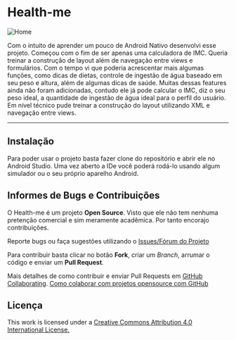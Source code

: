 # Health-me

![Home](https://github.com/saulocalixto/HealthMe/blob/master/imagens/healthme.png)

Com o intuito de aprender um pouco de Android Nativo desenvolvi esse projeto. Começou com o fim de ser apenas uma calculadora de IMC. Queria treinar a construção de layout além de navegação entre views e formulários. Com o tempo vi que poderia acrescentar mais algumas funções, como dicas de dietas, controle de ingestão de água baseado em seu peso e altura, além de algumas dicas de saúde. Muitas dessas features ainda não foram adicionadas, contudo ele já pode calcular o IMC, diz o seu peso ideal, a quantidade de ingestão de água ideal para o perfil do usuário. Em nível técnico pude treinar a construção do layout utilizando XML e navegação entre views.

----------

## Instalação
Para poder usar o projeto basta fazer clone do repositório e abrir ele no Android Studio. Uma vez aberto a IDe você poderá rodá-lo usando algum simulador ou o seu próprio aparelho Android.

## Informes de Bugs e Contribuições
O Health-me é um projeto **Open Source**. Visto que ele não tem nenhuma pretenção comercial e sim meramente acadêmica. Por tanto encorajo contribuições.

Reporte bugs ou faça sugestões utilizando o [Issues/Fórum do Projeto](https://github.com/saulocalixto/CalculadoraImcAndroid/issues)

Para contribuir basta clicar no botão **Fork**, criar um *Branch*, arrumar o código e enviar um **Pull Request**.

Mais detalhes de como contribuir e enviar Pull Requests em [GitHub Collaborating](https://help.github.com/categories/63/articles).
[Como colaborar com projetos opensource com GitHub](http://www.youtube.com/watch?v=H3olaBo83As)

## Licença
This work is licensed under a [Creative Commons Attribution 4.0 International License.](http://creativecommons.org/licenses/by/4.0/)

